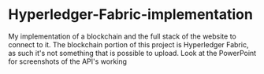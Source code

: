 # Hyperledger-Fabric-implementation
My implementation of a blockchain and the full stack of the website to connect to it.
The blockchain portion of this project is Hyperledger Fabric, as such it's not something that is possible to upload.
Look at the PowerPoint for screenshots of the API's working
